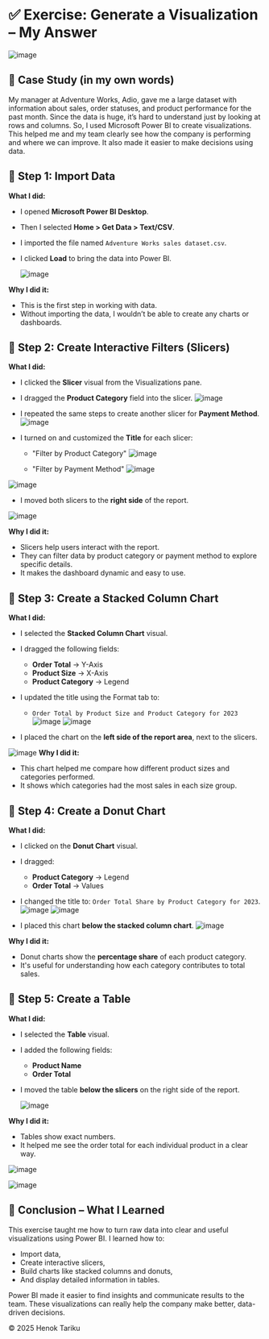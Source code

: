 # ✅ Exercise: Generate a Visualization – My Answer
![image](https://github.com/user-attachments/assets/1973a65a-4160-432f-a013-f2c2955a0c49)


## 🔷 Case Study (in my own words)
My manager at Adventure Works, Adio, gave me a large dataset with information about sales, order statuses, and product performance for the past month. Since the data is huge, it’s hard to understand just by looking at rows and columns. So, I used Microsoft Power BI to create visualizations. This helped me and my team clearly see how the company is performing and where we can improve. It also made it easier to make decisions using data.



## 🔷 Step 1: Import Data

**What I did:**
- I opened **Microsoft Power BI Desktop**.
- Then I selected **Home > Get Data > Text/CSV**.
- I imported the file named `Adventure Works sales dataset.csv`.
- I clicked **Load** to bring the data into Power BI.
  
  ![image](https://github.com/user-attachments/assets/a9b52c3b-f9f5-4a1b-a2e3-92ab5ba6b544)


**Why I did it:**
- This is the first step in working with data.
- Without importing the data, I wouldn’t be able to create any charts or dashboards.



## 🔷 Step 2: Create Interactive Filters (Slicers)

**What I did:**
- I clicked the **Slicer** visual from the Visualizations pane.
- I dragged the **Product Category** field into the slicer.
![image](https://github.com/user-attachments/assets/70edc77b-9d4b-4722-8579-8f11c7e9646a)

- I repeated the same steps to create another slicer for **Payment Method**.
![image](https://github.com/user-attachments/assets/97b0c9ab-e0cb-4b5e-9182-a838c1f8e8d7)
- I turned on and customized the **Title** for each slicer:
  - "Filter by Product Category"
![image](https://github.com/user-attachments/assets/d4fdc39e-dad4-4129-aeda-8ecca7b36f9a)

  - "Filter by Payment Method"
![image](https://github.com/user-attachments/assets/cef7b0aa-a62f-4d83-b862-04064a6cdda6)

![image](https://github.com/user-attachments/assets/57310275-89fd-40b4-aea1-668299f7df56)

- I moved both slicers to the **right side** of the report.

![image](https://github.com/user-attachments/assets/7cce64ea-dad5-4894-97d9-9a815ab35279)



**Why I did it:**
- Slicers help users interact with the report.
- They can filter data by product category or payment method to explore specific details.
- It makes the dashboard dynamic and easy to use.


## 🔷 Step 3: Create a Stacked Column Chart

**What I did:**
- I selected the **Stacked Column Chart** visual.
- I dragged the following fields:
  - **Order Total** → Y-Axis
  - **Product Size** → X-Axis
  - **Product Category** → Legend
- I updated the title using the Format tab to:
  - `Order Total by Product Size and Product Category for 2023`
![image](https://github.com/user-attachments/assets/5a475f56-dd5c-4bd9-9150-8d1c564cc337)
![image](https://github.com/user-attachments/assets/774431ce-987e-4cc7-80d5-81e20ffad291)

- I placed the chart on the **left side of the report area**, next to the slicers.

![image](https://github.com/user-attachments/assets/38a9d206-f961-4c56-824b-ae357e20e531)
**Why I did it:**
- This chart helped me compare how different product sizes and categories performed.
- It shows which categories had the most sales in each size group.



## 🔷 Step 4: Create a Donut Chart

**What I did:**
- I clicked on the **Donut Chart** visual.
- I dragged:
  - **Product Category** → Legend
  - **Order Total** → Values
- I changed the title to: `Order Total Share by Product Category for 2023`.
![image](https://github.com/user-attachments/assets/55ed7d96-7551-4345-a57e-6500a42683ff)
![image](https://github.com/user-attachments/assets/6a9bf90a-3f90-4c2b-ac72-562ace8f3dc9)


- I placed this chart **below the stacked column chart**.
![image](https://github.com/user-attachments/assets/3b9afa2a-641d-4015-922d-58ff269d579e)




**Why I did it:**
- Donut charts show the **percentage share** of each product category.
- It's useful for understanding how each category contributes to total sales.


## 🔷 Step 5: Create a Table

**What I did:**
- I selected the **Table** visual.
- I added the following fields:
  - **Product Name**
  - **Order Total**
- I moved the table **below the slicers** on the right side of the report.

  ![image](https://github.com/user-attachments/assets/94ef0a87-7c6d-495d-a2cb-9a21ae165cd4)



**Why I did it:**
- Tables show exact numbers.
- It helped me see the order total for each individual product in a clear way.

![image](https://github.com/user-attachments/assets/07c74dbb-073a-4eda-9471-fdd1f74c78d8)

![image](https://github.com/user-attachments/assets/8d579d14-62d0-4e3c-88a6-9730540ab3fd)

## 🧠 Conclusion – What I Learned

This exercise taught me how to turn raw data into clear and useful visualizations using Power BI. I learned how to:
- Import data,
- Create interactive slicers,
- Build charts like stacked columns and donuts,
- And display detailed information in tables.

Power BI made it easier to find insights and communicate results to the team. These visualizations can really help the company make better, data-driven decisions.

© 2025 Henok Tariku
